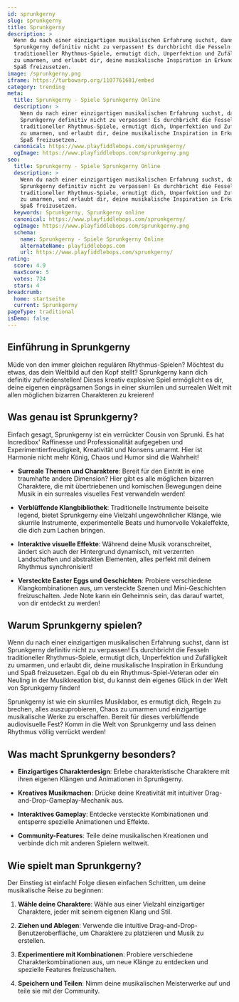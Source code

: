```yaml
---
id: sprunkgerny
slug: sprunkgerny
title: Sprunkgerny
description: >
  Wenn du nach einer einzigartigen musikalischen Erfahrung suchst, dann ist
  Sprunkgerny definitiv nicht zu verpassen! Es durchbricht die Fesseln
  traditioneller Rhythmus-Spiele, ermutigt dich, Unperfektion und Zufälligkeit
  zu umarmen, und erlaubt dir, deine musikalische Inspiration in Erkundung und
  Spaß freizusetzen.
image: /sprunkgerny.png
iframe: https://turbowarp.org/1107761681/embed
category: trending
meta:
  title: Sprunkgerny - Spiele Sprunkgerny Online
  description: >
    Wenn du nach einer einzigartigen musikalischen Erfahrung suchst, dann ist
    Sprunkgerny definitiv nicht zu verpassen! Es durchbricht die Fesseln
    traditioneller Rhythmus-Spiele, ermutigt dich, Unperfektion und Zufälligkeit
    zu umarmen, und erlaubt dir, deine musikalische Inspiration in Erkundung und
    Spaß freizusetzen.
  canonical: https://www.playfiddlebops.com/sprunkgerny/
  ogImage: https://www.playfiddlebops.com/sprunkgerny.png
seo:
  title: Sprunkgerny - Spiele Sprunkgerny Online
  description: >
    Wenn du nach einer einzigartigen musikalischen Erfahrung suchst, dann ist
    Sprunkgerny definitiv nicht zu verpassen! Es durchbricht die Fesseln
    traditioneller Rhythmus-Spiele, ermutigt dich, Unperfektion und Zufälligkeit
    zu umarmen, und erlaubt dir, deine musikalische Inspiration in Erkundung und
    Spaß freizusetzen.
  keywords: Sprunkgerny, Sprunkgerny online
  canonical: https://www.playfiddlebops.com/sprunkgerny/
  ogImage: https://www.playfiddlebops.com/sprunkgerny.png
  schema:
    name: Sprunkgerny - Spiele Sprunkgerny Online
    alternateName: playfiddlebops.com
    url: https://www.playfiddlebops.com/sprunkgerny/
rating:
  score: 4.9
  maxScore: 5
  votes: 724
  stars: 4
breadcrumb:
  home: startseite
  current: Sprunkgerny
pageType: traditional
isDemo: false
---
```


## Einführung in Sprunkgerny

Müde von den immer gleichen regulären Rhythmus-Spielen? Möchtest du etwas, das dein Weltbild auf den Kopf stellt? Sprunkgerny kann dich definitiv zufriedenstellen! Dieses kreativ explosive Spiel ermöglicht es dir, deine eigenen einprägsamen Songs in einer skurrilen und surrealen Welt mit allen möglichen bizarren Charakteren zu kreieren!

## Was genau ist Sprunkgerny?

Einfach gesagt, Sprunkgerny ist ein verrückter Cousin von Sprunki. Es hat Incredibox' Raffinesse und Professionalität aufgegeben und Experimentierfreudigkeit, Kreativität und Nonsens umarmt. Hier ist Harmonie nicht mehr König, Chaos und Humor sind die Wahrheit!

- **Surreale Themen und Charaktere**: Bereit für den Eintritt in eine traumhafte andere Dimension? Hier gibt es alle möglichen bizarren Charaktere, die mit übertriebenen und komischen Bewegungen deine Musik in ein surreales visuelles Fest verwandeln werden!

- **Verblüffende Klangbibliothek**: Traditionelle Instrumente beiseite legend, bietet Sprunkgerny eine Vielzahl ungewöhnlicher Klänge, wie skurrile Instrumente, experimentelle Beats und humorvolle Vokaleffekte, die dich zum Lachen bringen.

- **Interaktive visuelle Effekte**: Während deine Musik voranschreitet, ändert sich auch der Hintergrund dynamisch, mit verzerrten Landschaften und abstrakten Elementen, alles perfekt mit deinem Rhythmus synchronisiert!

- **Versteckte Easter Eggs und Geschichten**: Probiere verschiedene Klangkombinationen aus, um versteckte Szenen und Mini-Geschichten freizuschalten. Jede Note kann ein Geheimnis sein, das darauf wartet, von dir entdeckt zu werden!

## Warum Sprunkgerny spielen?

Wenn du nach einer einzigartigen musikalischen Erfahrung suchst, dann ist Sprunkgerny definitiv nicht zu verpassen! Es durchbricht die Fesseln traditioneller Rhythmus-Spiele, ermutigt dich, Unperfektion und Zufälligkeit zu umarmen, und erlaubt dir, deine musikalische Inspiration in Erkundung und Spaß freizusetzen. Egal ob du ein Rhythmus-Spiel-Veteran oder ein Neuling in der Musikkreation bist, du kannst dein eigenes Glück in der Welt von Sprunkgerny finden!

Sprunkgerny ist wie ein skurriles Musiklabor, es ermutigt dich, Regeln zu brechen, alles auszuprobieren, Chaos zu umarmen und einzigartige musikalische Werke zu erschaffen. Bereit für dieses verblüffende audiovisuelle Fest? Komm in die Welt von Sprunkgerny und lass deinen Rhythmus völlig verrückt werden!

## Was macht Sprunkgerny besonders?

- **Einzigartiges Charakterdesign**: Erlebe charakteristische Charaktere mit ihren eigenen Klängen und Animationen in Sprunkgerny.

- **Kreatives Musikmachen**: Drücke deine Kreativität mit intuitiver Drag-and-Drop-Gameplay-Mechanik aus.

- **Interaktives Gameplay**: Entdecke versteckte Kombinationen und entsperre spezielle Animationen und Effekte.

- **Community-Features**: Teile deine musikalischen Kreationen und verbinde dich mit anderen Spielern weltweit.

## Wie spielt man Sprunkgerny?

Der Einstieg ist einfach! Folge diesen einfachen Schritten, um deine musikalische Reise zu beginnen:

1. **Wähle deine Charaktere**: Wähle aus einer Vielzahl einzigartiger Charaktere, jeder mit seinem eigenen Klang und Stil.

1. **Ziehen und Ablegen**: Verwende die intuitive Drag-and-Drop-Benutzeroberfläche, um Charaktere zu platzieren und Musik zu erstellen.

1. **Experimentiere mit Kombinationen**: Probiere verschiedene Charakterkombinationen aus, um neue Klänge zu entdecken und spezielle Features freizuschalten.

1. **Speichern und Teilen**: Nimm deine musikalischen Meisterwerke auf und teile sie mit der Community.